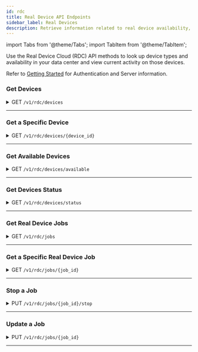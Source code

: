 ```yaml
---
id: rdc
title: Real Device API Endpoints
sidebar_label: Real Devices
description: Retrieve information related to real device availability, device/platform/browser combinations, and currently running tests.
---
```


import Tabs from '@theme/Tabs';
import TabItem from '@theme/TabItem';

Use the Real Device Cloud (RDC) API methods to look up device types and availability in your data center and view current activity on those devices.

Refer to [Getting Started](/dev/api) for Authentication and Server information.

### Get Devices

<details>
<summary><span className="api get">GET</span> <code>/v1/rdc/devices</code></summary>
<p/>

Get the set of real devices located at the data center, as well as the operating system/browser combinations and identifying information for each device.

#### Parameters

This method takes no parameters.

<Tabs
groupId="dc-url"
defaultValue="us"
values={[
{label: 'United States', value: 'us'},
{label: 'Europe', value: 'eu'},
]}>

<TabItem value="us">

```jsx title="Sample Request"
curl -u "$SAUCE_USERNAME:$SAUCE_ACCESS_KEY" --location \
--request GET 'https://api.us-west-1.saucelabs.com/v1/rdc/devices' | json_pp
```

</TabItem>

<TabItem value="eu">

```jsx title="Sample Request"
curl -u "$SAUCE_USERNAME:$SAUCE_ACCESS_KEY" --location \
--request GET 'https://api.eu-central-1.saucelabs.com/v1/rdc/devices' | json_pp
```

</TabItem>
</Tabs>

#### Responses

<table id="table-api">
<tbody>
  <tr>
    <td><code>200</code></td>
    <td colSpan='2'>Success. Device info returned.</td>
  </tr>
</tbody>
<tbody>
  <tr>
    <td><code>404</code></td>
    <td colSpan='2'>Not found.</td>
  </tr>
</tbody>
</table>

```jsx title="Sample Response"
[
    {
        "abiType": "armeabi-v7a",
        "apiLevel": 23,
        "cpuCores": 4,
        "cpuFrequency": 2300,
        "defaultOrientation": "PORTRAIT",
        "dpi": 440,
        "hasOnScreenButtons": true,
        "id": "HTC_One_M8_real",
        "internalOrientation": "PORTRAIT",
        "internalStorageSize": 16384,
        "isArm": true,
        "isKeyGuardDisabled": false,
        "isPrivate": false,
        "isRooted": false,
        "isTablet": false,
        "manufacturer": [
            "HTC"
        ],
        "modelNumber": "HTC One_M8",
        "name": "HTC One (M8)",
        "os": "ANDROID",
        "osVersion": "6.0",
        "pixelsPerPoint": 1,
        "ramSize": 2048,
        "resolutionHeight": 1920,
        "resolutionWidth": 1080,
        "screenSize": 5.0,
        "sdCardSize": 2048,
        "supportsAppiumWebAppTesting": true,
        "supportsGlobalProxy": false,
        "supportsMinicapSocketConnection": false,
        "supportsMockLocations": true,
        "cpuType": "ARM",
        "deviceFamily": "ANY",
        "dpiName": "xxhdpi",
        "isAlternativeIoEnabled": true,
        "supportsManualWebTesting": true,
        "supportsMultiTouch": true,
        "supportsXcuiTest": false
    },
    {...more devices},
]
```

</details>

---

### Get a Specific Device

<details>
<summary><span className="api get">GET</span> <code>/v1/rdc/devices/&#123;device_id&#125;</code></summary>
<p/>

Get information about the device specified in the request.

#### Parameters

<table id="table-api">
  <tbody>
    <tr>
     <td><code>device_id</code></td>
     <td><p><small>| PATH | REQUIRED | STRING |</small></p><p>The unique identifier of a device in the Sauce Labs data center. You can look up device IDs using the <a href="#get-devices">Get Devices</a> endpoint.</p></td>
    </tr>
  </tbody>
</table>

<Tabs
groupId="dc-url"
defaultValue="us"
values={[
{label: 'United States', value: 'us'},
{label: 'Europe', value: 'eu'},
]}>

<TabItem value="us">

```jsx title="Sample Request"
curl -u "$SAUCE_USERNAME:$SAUCE_ACCESS_KEY" --location \
--request GET 'https://api.us-west-1.saucelabs.com/v1/rdc/devices/iPad_Pro_11_14_2018_real' | json_pp
```

</TabItem>

<TabItem value="eu">

```jsx title="Sample Request"
curl -u "$SAUCE_USERNAME:$SAUCE_ACCESS_KEY" --location \
--request GET 'https://api.eu-central-1.saucelabs.com/v1/rdc/devices/iPad_Pro_11_14_2018_real' | json_pp
```

</TabItem>
</Tabs>

#### Responses

<table id="table-api">
<tbody>
  <tr>
    <td><code>200</code></td>
    <td colSpan='2'>Success. Device info returned.</td>
  </tr>
</tbody>
<tbody>
  <tr>
    <td><code>404</code></td>
    <td colSpan='2'>Not found.</td>
  </tr>
</tbody>
</table>

```jsx title="Sample Response"
{
    "abiType": "arm64",
    "apiLevel": 0,
    "cpuCores": 6,
    "cpuFrequency": 2600,
    "defaultOrientation": "LANDSCAPE",
    "dpi": 265,
    "hasOnScreenButtons": true,
    "id": "iPad_Pro_11_14_2018_real",
    "internalOrientation": "LANDSCAPE",
    "internalStorageSize": 65536,
    "isArm": true,
    "isKeyGuardDisabled": false,
    "isPrivate": false,
    "isRooted": false,
    "isTablet": true,
    "manufacturer": [
        "Apple"
    ],
    "modelNumber": "iPad8,1",
    "name": "iPad Pro 11 2018",
    "os": "IOS",
    "osVersion": "14.4.1",
    "pixelsPerPoint": 2,
    "ramSize": 4096,
    "resolutionHeight": 2388,
    "resolutionWidth": 1668,
    "screenSize": 11.0,
    "sdCardSize": 0,
    "supportsAppiumWebAppTesting": true,
    "supportsGlobalProxy": false,
    "supportsMinicapSocketConnection": true,
    "supportsMockLocations": true,
    "cpuType": "ARM",
    "deviceFamily": "IPAD",
    "dpiName": "hdpi",
    "isAlternativeIoEnabled": true,
    "supportsManualWebTesting": true,
    "supportsMultiTouch": true,
    "supportsXcuiTest": true
}
```

</details>

---

### Get Available Devices

<details>
<summary><span className="api get">GET</span> <code>/v1/rdc/devices/available</code></summary>
<p/>

Returns a list of Device IDs for all devices in the data center that are currently free for testing.

:::note Deprecated Endpoint
This endpoint is deprecated. Please transition to the status endpoint for continued service.
:::

#### Parameters

This method takes no parameters.

<Tabs
groupId="dc-url"
defaultValue="us"
values={[
{label: 'United States', value: 'us'},
{label: 'Europe', value: 'eu'},
]}>

<TabItem value="us">

```jsx title="Sample Request"
curl -u "$SAUCE_USERNAME:$SAUCE_ACCESS_KEY" --location \
--request GET 'https://api.us-west-1.saucelabs.com/v1/rdc/devices/available' | json_pp
```

</TabItem>

<TabItem value="eu">

```jsx title="Sample Request"
curl -u "$SAUCE_USERNAME:$SAUCE_ACCESS_KEY" --location \
--request GET 'https://api.eu-central-1.saucelabs.com/v1/rdc/devices/available' | json_pp
```

</TabItem>
</Tabs>

#### Responses

<table id="table-api">
<tbody>
  <tr>
    <td><code>200</code></td>
    <td colSpan='2'>Success. Device info returned.</td>
  </tr>
</tbody>
<tbody>
  <tr>
    <td><code>404</code></td>
    <td colSpan='2'>Not found.</td>
  </tr>
</tbody>
</table>

```jsx title="Sample Response"
[
    "Google_Pixel_3a_XL_real",
    "Samsung_Galaxy_A5_real",
    "Google_Pixel_4_real_us",
    "iPhone_8_14_4_real_us",
    "iPhone_6_10_3_real",
    "Huawei_P10_real",
    "Samsung_Galaxy_Fold_5G_real_us",
    "iPhone_11_14_4_real_us",
    "iPhone_12_Pro_Max_real_us",
    "iPad_Pro_12_9_2018_real",
    "Samsung_Galaxy_M20_real_us",
    "Samsung_Galaxy_S10_real",
    "Samsung_Galaxy_Tab_S4_real_us",
    "OnePlus_8_real_us",
    "iPad_Mini_2_12_real_us",
    "iPad_mini_2019_real",
    "Samsung_note_5_real_us",
    "iPad_Pro_11_2020_14_real_us",
    "ZTE_Axon_7_real2_us",
    "Essential_PH_1_real",
    "Huawei_P20_Pro_real_us",
    "Samsung_Galaxy_Tab_S_105_real_us",
    "iPod_Touch_6_10_real_us",
    "Samsung_Galaxy_Tab_S3_real",
    "Amazon_Kindle_Fire_HD_7_real_us",
    "OnePlus_5T_real",
    "Sony_Xperia_10_real_us",
    "OnePlus_6_real",
    ...
]
```

</details>

---

### Get Devices Status

<details>
<summary><span className="api get">GET</span> <code>/v1/rdc/devices/status</code></summary>
<p/>

Returns a list of devices in the data center along with their current states. Each device is represented by a descriptor, 
indicating its model, and includes information on availability, usage status, and whether it is designated as a private device.

:::note
The `inUseBy` field is exposed only for private devices `isPrivateDevice: true`. 
Users can view information about who is currently using the device only if they have the required permissions.
Lack of permissions will result in the inUseBy field being omitted from the response for private devices.
:::

#### List of Available States:

| State           | Description                                                     |
|-----------------|-----------------------------------------------------------------|
| `AVAILABLE`     | Device is available and ready to be allocated                   |
| `IN_USE`        | Device is currently in use                                      |
| `CLEANING`      | Device is being cleaned (only available for private devices)    |
| `MAINTENANCE`   | Device is in maintenance (only available for private devices)   |
| `REBOOTING`     | Device is rebooting (only available for private devices)        |
| `OFFLINE`       | Device is offline (only available for private devices)          |

#### Parameters

This method takes no parameters.

<Tabs
groupId="dc-url"
defaultValue="us"
values={[
{label: 'United States', value: 'us'},
{label: 'Europe', value: 'eu'},
]}>

<TabItem value="us">

```jsx title="Sample Request"
curl -u "$SAUCE_USERNAME:$SAUCE_ACCESS_KEY" --location \
--request GET 'https://api.us-west-1.saucelabs.com/v1/rdc/devices/status' | json_pp
```

</TabItem>

<TabItem value="eu">

```jsx title="Sample Request"
curl -u "$SAUCE_USERNAME:$SAUCE_ACCESS_KEY" --location \
--request GET 'https://api.eu-central-1.saucelabs.com/v1/rdc/devices/status' | json_pp
```

</TabItem>
</Tabs>

#### Responses

<table id="table-api">
<tbody>
  <tr>
    <td><code>200</code></td>
    <td colSpan='2'>Success. Device info returned.</td>
  </tr>
</tbody>
<tbody>
  <tr>
    <td><code>404</code></td>
    <td colSpan='2'>Not found.</td>
  </tr>
</tbody>
</table>

```jsx title="Sample Response"
{
    "devices": [
        {
            "descriptor": "iPhone_12_mini_16_real_private",
            "state": "IN_USE",
            "inUseBy": [
                {
                    "username": "user-name"
                }
            ],
            "isPrivateDevice": true
        },
        {
            "descriptor": "iPhone_12_16_real",
            "state": "CLEANING",
            "inUseBy": [],
            "isPrivateDevice": true
        },
        {
            "descriptor": "Google_Pixel_7_Pro_14_real",
            "state": "MAINTENANCE",
            "inUseBy": [],
            "isPrivateDevice": true
        },
        {
            "descriptor": "Samsung_Galaxy_S10_real",
            "state": "REBOOTING",
            "inUseBy": [],
            "isPrivateDevice": true
        },
        {
            "descriptor": "iPhone_XS_13_real",
            "state": "OFFLINE",
            "inUseBy": [],
            "isPrivateDevice": true
        },
        {
            "descriptor": "iPhone_8_Plus_13_4_real",
            "state": "AVAILABLE",
            "inUseBy": [],
            "isPrivateDevice": false
        },
        {
            "descriptor": "Google_Pixel_4_10_real",
            "state": "IN_USE",
            "inUseBy": [],
            "isPrivateDevice": false
        },
        {
            "descriptor": "Samsung_Galaxy_S21_5G_real",
            "state": "AVAILABLE",
            "inUseBy": [],
            "isPrivateDevice": false
        },
        {
            "descriptor": "Samsung_Galaxy_A7_2018_real",
            "state": "AVAILABLE",
            "inUseBy": [],
            "isPrivateDevice": false
        },
        {
            "descriptor": "iPad_Pro_11_2021_17_real",
            "state": "IN_USE",
            "inUseBy": [],
            "isPrivateDevice": false
        },
        {
            "descriptor": "Google_Pixel_5_real",
            "state": "AVAILABLE",
            "inUseBy": [],
            "isPrivateDevice": false
        },
        {
            "descriptor": "Samsung_Galaxy_A9s_real",
            "state": "AVAILABLE",
            "inUseBy": [],
            "isPrivateDevice": false
        },
        {
            "descriptor": "iPhone_SE_15_real",
            "state": "AVAILABLE",
            "inUseBy": [],
            "isPrivateDevice": false
        },
        {
            "descriptor": "iPhone_13_mini_17_real_2",
            "state": "IN_USE",
            "inUseBy": [],
            "isPrivateDevice": false
        },
        {
            "descriptor": "Google_Pixel_4_XL_13_real",
            "state": "AVAILABLE",
            "inUseBy": [],
            "isPrivateDevice": false
        },
        {
            "descriptor": "Samsung_Galaxy_S23_14_real",
            "state": "AVAILABLE",
            "inUseBy": [],
            "isPrivateDevice": false
        },
        {
            "descriptor": "Samsung_Galaxy_Tab_S8_real",
            "state": "AVAILABLE",
            "inUseBy": [],
            "isPrivateDevice": false
        },
        {
            "descriptor": "Samsung_Galaxy_A8_2018_real",
            "state": "IN_USE",
            "inUseBy": [],
            "isPrivateDevice": false
        },
        {
            "descriptor": "iPad_10_2_14_real",
            "state": "AVAILABLE",
            "inUseBy": [],
            "isPrivateDevice": false
        },
        {
            "descriptor": "iPad_mini_2_12_real",
            "state": "AVAILABLE",
            "inUseBy": [],
            "isPrivateDevice": false
        },
        {
            "descriptor": "iPad_10_2_2020_16_real",
            "state": "AVAILABLE",
            "inUseBy": [],
            "isPrivateDevice": false
        },
        {
            "descriptor": "Samsung_Galaxy_S21_5G_13_real",
            "state": "AVAILABLE",
            "inUseBy": [],
            "isPrivateDevice": false
        },
        {
            "descriptor": "Huawei_Mate_30_Pro_real",
            "state": "IN_USE",
            "inUseBy": [],
            "isPrivateDevice": false
        },
        {
            "descriptor": "iPad_Pro_10_5_2017_15_real",
            "state": "AVAILABLE",
            "inUseBy": [],
            "isPrivateDevice": false
        },
        {
            "descriptor": "iPad_Pro_11_2022_16_real",
            "state": "AVAILABLE",
            "inUseBy": [],
            "isPrivateDevice": false
        },
        ...
    ]
}
```

</details>

---

### Get Real Device Jobs

<details>
<summary><span className="api get">GET</span> <code>/v1/rdc/jobs</code></summary>
<p/>

Get a list of jobs that are actively running on real devices in the data center.

#### Parameters

<table id="table-api">
  <tbody>
    <tr>
     <td><code>limit</code></td>
     <td><p><small>| QUERY | OPTIONAL | INTEGER |</small></p><p>The maximum number of jobs to return.</p></td>
    </tr>
  </tbody>
  <tbody>
    <tr>
     <td><code>offset</code></td>
     <td><p><small>| QUERY | OPTIONAL | INTEGER |</small></p><p>Limit results to those following this index number. Defaults to <code>1</code>.</p></td>
    </tr>
  </tbody>
  <tbody>
    <tr>
     <td><code>type</code></td>
     <td><p><small>| QUERY | OPTIONAL | STRING |</small></p><p>Filter results to show manual tests only with <code>LIVE</code>.</p></td>
    </tr>
  </tbody>
</table>

<Tabs
groupId="dc-url"
defaultValue="us"
values={[
{label: 'United States', value: 'us'},
{label: 'Europe', value: 'eu'},
]}>

<TabItem value="us">

```jsx title="Sample Request"
curl -u "$SAUCE_USERNAME:$SAUCE_ACCESS_KEY" --location \
--request GET 'https://api.us-west-1.saucelabs.com/v1/rdc/jobs?limit=5' | json_pp
```

</TabItem>

<TabItem value="eu">

```jsx title="Sample Request"
curl -u "$SAUCE_USERNAME:$SAUCE_ACCESS_KEY" --location \
--request GET 'https://api.eu-central-1.saucelabs.com/v1/rdc/jobs?limit=5' | json_pp
```

</TabItem>
</Tabs>

#### Responses

<table id="table-api">
<tbody>
  <tr>
    <td><code>200</code></td>
    <td colSpan='2'>Success. Device info returned.</td>
  </tr>
</tbody>
<tbody>
  <tr>
    <td><code>404</code></td>
    <td colSpan='2'>Not found.</td>
  </tr>
</tbody>
</table>

```jsx title="Sample Response"
{
    "entities": [
        {
            "assigned_tunnel_id": null,
            "device_type": "real_device",
            "owner_sauce": "walkerlj",
            "consolidated_status": "failed",
            "end_time": 1618283190151,
            "id": "fdb5600685fc4779b394c552293b37da",
            "name": "lockedOutLoginFlow",
            "os": "Android",
            "os_version": "10",
            "device_name": "Samsung Galaxy A30",
            "start_time": 1618283139160,
            "status": "failed",
            "creation_time": 1618283139160,
            "automation_backend": "APPIUM",
            "automated": true
        },
        {...4 more}
    ],
    "metaData": {
        "offset": 1,
        "limit": 5,
        "searchTerm": null,
        "sortDirection": "DESCENDING",
        "moreAvailable": true
    }
}
```

</details>

---

### Get a Specific Real Device Job

<details>
<summary><span className="api get">GET</span> <code>/v1/rdc/jobs/&#123;job_id&#125;</code></summary>
<p/>

Get information about a specific job running on a real device at the data center.

#### Parameters

<table id="table-api">
  <tbody>
    <tr>
     <td><code>job_id</code></td>
     <td><p><small>| PATH | REQUIRED | STRING |</small></p><p>The unique identifier of a job running on a real device in the data center. You can look up job IDs using the <a href="#get-real-device-jobs">Get Real Device Jobs</a> endpoint.</p></td>
    </tr>
  </tbody>
</table>

<Tabs
groupId="dc-url"
defaultValue="us"
values={[
{label: 'United States', value: 'us'},
{label: 'Europe', value: 'eu'},
]}>

<TabItem value="us">

```jsx title="Sample Request"
curl -u "$SAUCE_USERNAME:$SAUCE_ACCESS_KEY" --location \
--request GET 'https://api.us-west-1.saucelabs.com/v1/rdc/jobs/293d84fb2f634ff29a750c3f8eaee592' | json_pp
```

</TabItem>

<TabItem value="eu">

```jsx title="Sample Request"
curl -u "$SAUCE_USERNAME:$SAUCE_ACCESS_KEY" --location \
--request GET 'https://api.eu-central-1.saucelabs.com/v1/rdc/jobs/48c6d12f9ef944439453b5abc6715b54' | json_pp
```

</TabItem>
</Tabs>

#### Responses

<table id="table-api">
<tbody>
  <tr>
    <td><code>200</code></td>
    <td colSpan='2'>Success. Device info returned.</td>
  </tr>
</tbody>
<tbody>
  <tr>
    <td><code>404</code></td>
    <td colSpan='2'>Not found.</td>
  </tr>
</tbody>
</table>

```jsx title="Sample Response"
{
   "appium_session_id" : null,
   "application_summary" : {
      "appStorageId" : "861d0f58-ff75-450b-b063-344e7216cc5b",
      "filename" : "my-demo-app-android.apk",
      "groupId" : 944918,
      "minOsVersion" : null,
      "minSdkLevel" : 19,
      "name" : "My Demo App",
      "packageName" : "com.saucelabs.mydemoapp.android",
      "shortVersion" : null,
      "targetOsVersion" : null,
      "targetSdkLevel" : 31,
      "version" : "1.0.12",
      "versionCode" : "14"
   },
   "assigned_tunnel_id" : null,
   "automation_backend" : null,
   "base_config" : {},
   "build" : null,
   "client" : null,
   "collects_automator_log" : true,
   "consolidated_status" : "complete",
   "crash_log_url" : "https://api.eu-central-1.saucelabs.com/v1/rdc/jobs/51873a114a6141239c933042e948aa54/crash.json",
   "creation_time" : 1678124750664,
   "device_descriptor" : {
      "abiType" : "arm64-v8a",
      "apiLevel" : 29,
      "cpuCores" : 8,
      "cpuFrequency" : 1950,
      "cpuType" : "ARM",
      "defaultOrientation" : "PORTRAIT",
      "deviceFamily" : "ANY",
      "dpi" : 550,
      "dpiName" : "xxhdpi",
      "hasOnScreenButtons" : true,
      "id" : "Samsung_Galaxy_S10_ws",
      "internalOrientation" : "PORTRAIT",
      "internalStorageSize" : 131072,
      "isAlternativeIoEnabled" : true,
      "isArm" : true,
      "isKeyGuardDisabled" : false,
      "isPrivate" : true,
      "isRooted" : false,
      "isTablet" : false,
      "manufacturer" : [
         "Samsung"
      ],
      "modelNumber" : "SM-G973F",
      "name" : "Samsung Galaxy S10",
      "os" : "ANDROID",
      "osVersion" : "10",
      "pixelsPerPoint" : 1,
      "ramSize" : 8192,
      "resolutionHeight" : 3040,
      "resolutionWidth" : 1440,
      "screenSize" : 6.1,
      "sdCardSize" : 0,
      "supportsAppiumWebAppTesting" : true,
      "supportsGlobalProxy" : false,
      "supportsManualWebTesting" : true,
      "supportsMinicapSocketConnection" : false,
      "supportsMockLocations" : true,
      "supportsMultiTouch" : true,
      "supportsXcuiTest" : false
   },
   "device_log_url" : "https://api.eu-central-1.saucelabs.com/v1/rdc/jobs/51873a114a6141239c933042e948aa54/deviceLogs",
   "device_name" : "Samsung Galaxy S10",
   "device_session_id" : null,
   "device_type" : "real_device",
   "end_time" : 1678124809717,
   "error" : null,
   "framework_log_url" : null,
   "id" : "51873a114a6141239c933042e948aa54",
   "junit_log_url" : null,
   "manual" : true,
   "modification_time" : 1678124809717,
   "name" : "My Demo App (Version: 1.0.12; Build: 14)",
   "network_log_url" : "https://api.eu-central-1.saucelabs.com/v1/rdc/jobs/51873a114a6141239c933042e948aa54/network.har",
   "os" : "Android",
   "os_version" : "10",
   "owner_sauce" : "wim.selles",
   "passed" : null,
   "proxied" : false,
   "record_screenshots" : true,
   "record_video" : true,
   "remote_app_file_url" : null,
   "requests_url" : null,
   "screenshots" : [],
   "start_time" : 1678124764713,
   "status" : "complete",
   "tags" : [],
   "test_cases_url" : null,
   "test_report_type" : "LIVE",
   "testfairy_log_url" : "https://api.eu-central-1.saucelabs.com/v1/rdc/jobs/51873a114a6141239c933042e948aa54/insights.json",
   "crash_log_url": "https://api.us-west-1.saucelabs.com/v1/rdc/jobs/c6dd70531df5454290e110514dc7ca8b/crash.json",
   "used_cached_device" : null,
   "video_url" : "https://api.eu-central-1.saucelabs.com/v1/rdc/jobs/51873a114a6141239c933042e948aa54/video.mp4"
}
```

</details>

---

### Stop a Job

<details>
<summary><span className="api put">PUT</span> <code>/v1/rdc/jobs/&#123;job_id&#125;/stop</code></summary>
<p/>

Stops a running job described by the `job_id`.

:::note
This API can be used to stop actively running Appium, Espresso and XCUITest jobs.
:::

#### Parameters

<table id="table-api">
  <tbody>
    <tr>
     <td><code>job_id</code></td>
     <td><p><small>| PATH | REQUIRED | STRING |</small></p><p>The unique identifier of a job running on a real device in the data center. You can look up job IDs using the <a href="#get-real-device-jobs">Get Real Device Jobs</a> endpoint.</p></td>
    </tr>
  </tbody>
</table>

<Tabs
groupId="dc-url"
defaultValue="us"
values={[
{label: 'United States', value: 'us'},
{label: 'Europe', value: 'eu'},
]}>

<TabItem value="us">

```jsx title="Sample Request"
curl -u "$SAUCE_USERNAME:$SAUCE_ACCESS_KEY" --location \
--request PUT 'https://api.us-west-1.saucelabs.com/v1/rdc/jobs/293d84fb2f634ff29a750c3f8eaee592/stop' | json_pp
```

</TabItem>

<TabItem value="eu">

```jsx title="Sample Request"
curl -u "$SAUCE_USERNAME:$SAUCE_ACCESS_KEY" --location \
--request PUT 'https://api.eu-central-1.saucelabs.com/v1/rdc/jobs/48c6d12f9ef944439453b5abc6715b54/stop'
```

</TabItem>
</Tabs>

#### Responses

<table id="table-api">
<tbody>
  <tr>
    <td><code>200</code></td>
    <td colSpan='2'>Job successfully stopped.</td>
  </tr>
</tbody>
<tbody>
  <tr>
    <td><code>404</code></td>
    <td colSpan='2'>Not found.</td>
  </tr>
</tbody>
<tbody>
  <tr>
    <td><code>400</code></td>
    <td colSpan='2'>Session identified as 'JOB_TYPE' test. It can’t be stopped because it’s not part of the allowed test types: APPIUM</td>
  </tr>
</tbody>
<tbody>
  <tr>
    <td><code>400</code></td>
    <td colSpan='2'>Cannot stop test in the setup phase. Test needs to be in progress before it can be stopped</td>
  </tr>
</tbody>
<tbody>
  <tr>
    <td><code>400</code></td>
    <td colSpan='2'>The test cannot be stopped because the test execution has already finished. Only tests in progress can be stopped</td>
  </tr>
</tbody>
<tbody>
  <tr>
    <td><code>400</code></td>
    <td colSpan='2'>Session Id is not available yet. Test needs to be in progress before it can be stopped</td>
  </tr>
</tbody>
<tbody>
  <tr>
    <td><code>400</code></td>
    <td colSpan='2'>Only in progress appium session can be stopped</td>
  </tr>
</tbody>
<tbody>
  <tr>
    <td><code>500</code></td>
    <td colSpan='2'>Session could not be closed, try again</td>
  </tr>
</tbody>
<tbody>
  <tr>
    <td><code>500</code></td>
    <td colSpan='2'>Failed to stop a session, Please try again</td>
  </tr>
</tbody>
</table>

</details>

---

### Update a Job

<details>
<summary><span className="api put">PUT</span> <code>/v1/rdc/jobs/&#123;job_id&#125;</code></summary>
<p/>

Edit job attributes based on parameters passed in the request, including setting the status and name of the job. Any parameter for which a new value is provided in the request will replace the existing value. For example, if you provide a set of tags, they will not be added to the current tags; they will replace them, so make sure you pass the entire set you wish to assign.

#### Parameters

<table id="table-api">
  <tbody>
    <tr>
     <td><code>job_id</code></td>
     <td><p><small>| PATH | REQUIRED | STRING |</small></p><p>The Sauce Labs identifier of the job to be updated. You can look up job IDs using the <a href="#get-jobs">Get Jobs</a> endpoint.</p></td>
    </tr>
  </tbody>
  <tbody>
    <tr>
     <td><code>name</code></td>
       <td><p><small>| BODY | OPTIONAL | STRING |</small></p><p>A new name for the job.</p></td>
    </tr>
  </tbody>
  <tbody>
    <tr>
     <td><code>build</code></td>
       <td><p><small>| BODY | OPTIONAL | STRING |</small></p><p>Assign the job to a build. You can specify an existing build name or create a new one.</p></td>
    </tr>
  </tbody>
  <tbody>
    <tr>
     <td><code>passed</code></td>
       <td><p><small>| BODY | OPTIONAL | BOOLEAN |</small></p><p>Asserts whether the job passed (<code>true</code>) or not (<code>false</code>).</p></td>
    </tr>
  </tbody>
  <tbody>
    <tr>
     <td><code>tags</code></td>
       <td><p><small>| BODY | OPTIONAL | ARRAY |</small></p><p>The set of distinguishing tags to apply to the job.</p></td>
    </tr>
  </tbody>
</table>

<Tabs
groupId="dc-url"
defaultValue="us"
values={[
{label: 'United States', value: 'us'},
{label: 'Europe', value: 'eu'},
]}>

<TabItem value="us">

```jsx title="Sample Request"
curl -u "$SAUCE_USERNAME:$SAUCE_ACCESS_KEY" --location \
--request PUT 'https://api.us-west-1.saucelabs.com/v1/rdc/jobs/a2f60bf3ea5f43fa90126f82c0ba2cf6' \
--header 'Content-Type: application/json'
--data-raw '{
    "name": "New Test Name",
    "tags": [
        "e2e",
        "release_team",
        "other_tag"
    ],
    "build": "build-2023-02-15T10:44:10Z"
}'
```

</TabItem>

<TabItem value="eu">

```jsx title="Sample Request"
curl -u "$SAUCE_USERNAME:$SAUCE_ACCESS_KEY" --location \
--request PUT 'https://api.eu-central-1.saucelabs.com/v1/rdc/jobs/a2f60bf3ea5f43fa90126f82c0ba2cf6' \
--header 'Content-Type: application/json'
--data-raw '{
    "name": "New Test Name",
    "tags": [
        "e2e",
        "release_team",
        "other_tag",
    ],
    "build": "build-2023-02-15T10:44:10Z"
}'
```

</TabItem>
</Tabs>

#### Responses

<table id="table-api">
<tbody>
  <tr>
    <td><code>200</code></td>
    <td colSpan='2'>Success.</td>
  </tr>
</tbody>
<tbody>
  <tr>
    <td><code>400</code></td>
    <td colSpan='2'>Bad Request.</td>
  </tr>
</tbody>
<tbody>
  <tr>
    <td><code>404</code></td>
    <td colSpan='2'>Not found.</td>
  </tr>
</tbody>
</table>

```jsx title="Sample Response"
{
    "application_summary": {
        "appStorageId": "b5e4fde9-a45b-485d-9bc6-92204f97adf3",
        "groupId": 827303,
        "filename": "iosHttpRequest.ipa",
        "name": "httpRequest",
        "packageName": "com.saucelabs.httpRequest",
        "version": "1",
        "versionCode": null,
        "shortVersion": "1.0",
        "minSdkLevel": null,
        "targetSdkLevel": null,
        "minOsVersion": "11.4",
        "targetOsVersion": "15.5"
    },
    "assigned_tunnel_id": null,
    "device_type": "real_device",
    "owner_sauce": "sauce-rdc-us-staging-tests",
    "automation_backend": "xcuitest",
    "base_config": {},
    "build": "a5daf4aff92a43ed9b8b1ff9ba7afa4e",
    "collects_automator_log": true,
    "consolidated_status": "passed",
    "creation_time": 1676034279072,
    "device_descriptor": {
        "abiType": "arm64",
        "apiLevel": 0,
        "cpuCores": 2,
        "cpuFrequency": 3200,
        "defaultOrientation": "PORTRAIT",
        "dpi": 460,
        "hasOnScreenButtons": true,
        "id": "iPhone_13_real_us",
        "internalOrientation": "PORTRAIT",
        "internalStorageSize": 13312,
        "isArm": true,
        "isKeyGuardDisabled": false,
        "isPrivate": false,
        "isRooted": false,
        "isTablet": false,
        "manufacturer": [
            "Apple"
        ],
        "modelNumber": "iPhone14,5",
        "name": "iPhone 13",
        "os": "IOS",
        "osVersion": "15.4",
        "pixelsPerPoint": 3,
        "ramSize": 4096,
        "resolutionHeight": 2532,
        "resolutionWidth": 1170,
        "screenSize": 6.1,
        "sdCardSize": 0,
        "supportsAppiumWebAppTesting": true,
        "supportsGlobalProxy": false,
        "supportsMinicapSocketConnection": true,
        "supportsMockLocations": true,
        "cpuType": "ARM",
        "deviceFamily": "IPHONE",
        "dpiName": "xxhdpi",
        "isAlternativeIoEnabled": true,
        "supportsManualWebTesting": true,
        "supportsMultiTouch": true,
        "supportsXcuiTest": true
    },
    "end_time": 1676034310292,
    "error": null,
    "id": "a5daf4aff92a43ed9b8b1ff9ba7afa4e",
    "framework_log_url": "https://api.staging.saucelabs.net/v1/rdc/jobs/a5daf4aff92a43ed9b8b1ff9ba7afa4e/xcuitestLogs",
    "device_log_url": "https://api.staging.saucelabs.net/v1/rdc/jobs/a5daf4aff92a43ed9b8b1ff9ba7afa4e/deviceLogs",
    "requests_url": null,
    "test_cases_url": "https://api.staging.saucelabs.net/v1/rdc/jobs/a5daf4aff92a43ed9b8b1ff9ba7afa4e/testCases",
    "junit_log_url": "https://api.staging.saucelabs.net/v1/rdc/jobs/a5daf4aff92a43ed9b8b1ff9ba7afa4e/junit.xml",
    "manual": false,
    "modification_time": 1676034310292,
    "name": "New Test Name",
    "os": "iOS",
    "os_version": "15.4",
    "device_name": "iPhone 13",
    "passed": true,
    "proxied": false,
    "record_screenshots": true,
    "screenshots": [],
    "record_video": true,
    "start_time": 1676034300063,
    "status": "passed",
    "tags": [
        "e2e",
        "xcuitest",
        "team"
    ],
    "video_url": "https://api.staging.saucelabs.net/v1/rdc/jobs/a5daf4aff92a43ed9b8b1ff9ba7afa4e/video.mp4",
    "remote_app_file_url": null,
    "appium_session_id": null,
    "device_session_id": null,
    "client": "saucectl/0.117.1",
    "network_log_url": null,
    "testfairy_log_url": null,
    "crash_log_url": null,
    "test_report_type": "XCUITEST"
}
```

</details>

---
